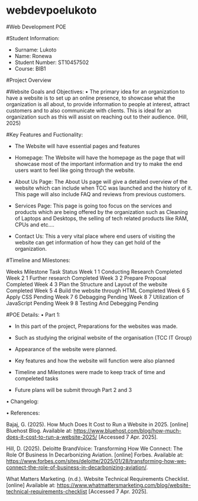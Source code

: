 # webdevpoelukoto

#Web Development POE

#Student Information:
- Surname: Lukoto
- Name: Ronewa
- Student Number: ST10457502
- Course: BIB1

#Project Overview

#Website Goals and Objectives:
•	The primary idea for an organization to have a website is to set up an online presence, to showcase what the organization is all about, to provide information to people at interest, attract customers and to also communicate with clients. This is ideal for an organization such as this will assist on reaching out to their audience.
(Hill, 2025)

#Key Features and Fuctionality:
-	The Website will have essential pages and features

-	Homepage: The Website will have the homepage as the page that will showcase most of the important information and try to make the end users want to feel like going through the website.
- About Us Page: The About Us page will give a detailed overview of the website which can include when TCC was launched and the history of it. This page will also include FAQ and reviews from previous customers.
- Services Page: This page is going too focus on the services and products which are being offered by the organization such as Cleaning of Laptops and Desktops, the selling of tech related products like RAM, CPUs and etc.…
- Contact Us: This a very vital place where end users of visiting the website can get information of how they can get hold of the organization.

#Timeline and Milestones:

Weeks	Milestone	Task	Status
Week 1	1	Conducting Research	Completed
Week 2	1	Further research 	Completed
Week 3	2	Prepare Proposal	Completed
Week 4	3	Plan the Structure and Layout of the website	Completed
Week 5	4	Build the website through HTML	Completed
Week 6	5	Apply CSS	Pending
Week 7	6	Debagging	Pending
Week 8	7	Utilization of JavaScript	Pending
Week 9	8	Testing And Debegging	Pending

#POE Details:
• Part 1:
- In this part of the project, Preparations for the websites was made.
- Such as studying the original website of the organisation (TCC IT Group)
- Appearance of the website were planned.
- Key features and how the website will function were also planned
- Timeline and Milestones were made to keep track of time and compeleted tasks

- Future plans will be submit through Part 2 and 3

• Changelog:

• References: 

Bajaj, G. (2025). How Much Does It Cost to Run a Website in 2025. [online] Bluehost Blog. Available at: https://www.bluehost.com/blog/how-much-does-it-cost-to-run-a-website-2025/ [Accessed 7 Apr. 2025].

Hill, D. (2025). Deloitte BrandVoice: Transforming How We Connect: The Role Of Business In Decarbonizing Aviation. [online] Forbes. Available at: https://www.forbes.com/sites/deloitte/2025/01/28/transforming-how-we-connect-the-role-of-business-in-decarbonizing-aviation/.

What Matters Marketing. (n.d.). Website Technical Requirements Checklist. [online] Available at: https://www.whatmattersmarketing.com/blog/website-technical-requirements-checklist [Accessed 7 Apr. 2025].

